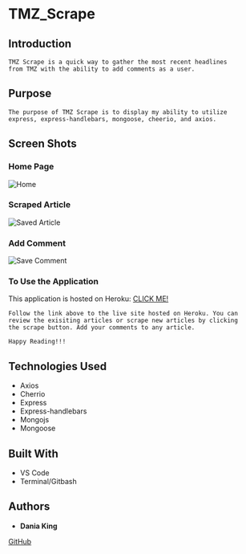 # TMZ_Scrape

## Introduction

    TMZ Scrape is a quick way to gather the most recent headlines
    from TMZ with the ability to add comments as a user.

## Purpose

    The purpose of TMZ Scrape is to display my ability to utilize 
    express, express-handlebars, mongoose, cheerio, and axios.

## Screen Shots

### Home Page

![Home](https://res.cloudinary.com/dking14/image/upload/v1595304556/TMZ%20Scrape/tmz_banner_i0jmpg.jpg "Home Page")

### Scraped Article

![Saved Article](https://res.cloudinary.com/dking14/image/upload/v1595304560/TMZ%20Scrape/tmz_scrape_story_za19er.jpg "Saved Article")

### Add Comment

![Save Comment](https://res.cloudinary.com/dking14/image/upload/v1595304563/TMZ%20Scrape/tmz_add_comment_c679if.jpg "Save Comment")


### To Use the Application

This application is hosted on Heroku: [CLICK ME!](https://tmz-scrape.herokuapp.com/)


    Follow the link above to the live site hosted on Heroku. You can 
    review the exisiting articles or scrape new articles by clicking 
    the scrape button. Add your comments to any article.

    Happy Reading!!!


## Technologies Used

* Axios
* Cherrio
* Express
* Express-handlebars
* Mongojs
* Mongoose


## Built With

* VS Code
* Terminal/Gitbash

## Authors
* **Dania King**




[GitHub](https://github.com/Nappyloc/TMZ_Scrape)
